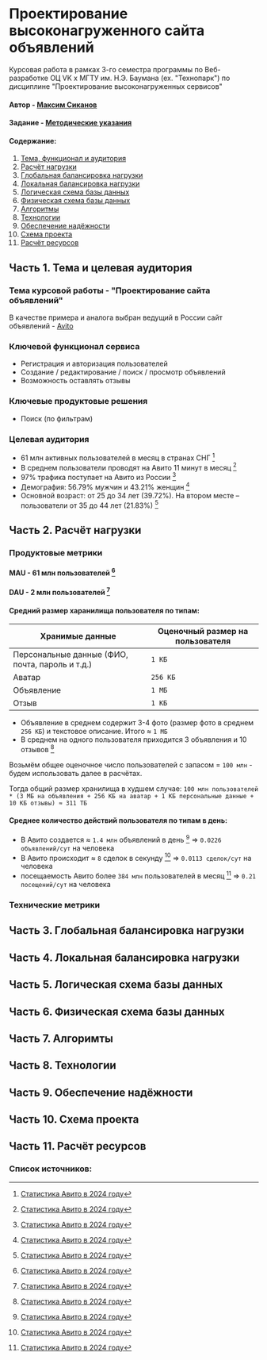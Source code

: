 # Проектирование высоконагруженного сайта объявлений

Курсовая работа в рамках 3-го семестра программы по Веб-разработке ОЦ VK x МГТУ им. Н.Э. Баумана (ex. "Технопарк") по дисциплине "Проектирование высоконагруженных сервисов"

#### Автор - [Максим Сиканов](https://park.vk.company/profile/m.sikanov/ "Страница на портале VK x МГТУ")
#### Задание - [Методические указания](https://github.com/init/highload/blob/main/homework_architecture.md)

#### Содержание:
1. [Тема, функционал и аудитория](#1)
2. [Расчёт нагрузки](#2)
3. [Глобальная балансировка нагрузки](#3)
4. [Локальная балансировка нагрузки](#4)
5. [Логическая схема базы данных](#5)
6. [Физическая схема базы данных](#6)
7. [Алгоритмы](#7)
8. [Технологии](#8)
9. [Обеспечение надёжности](#9)
10. [Схема проекта](#10)
11. [Расчёт ресурсов](#11)


## Часть 1. Тема и целевая аудитория <a name="1"></a>

### Тема курсовой работы - **"Проектирование сайта объявлений"**
В качестве примера и аналога выбран ведущий в России сайт объявлений - [Avito](https://www.avito.ru/)

### Ключевой функционал сервиса
- Регистрация и авторизация пользователей
- Создание / редактирование / поиск / просмотр объявлений
- Возможность оставлять отзывы

### Ключевые продуктовые решения
- Поиск (по фильтрам)

### Целевая аудитория
- 61 млн активных пользователей в месяц в странах СНГ [^1]
- В среднем пользователи проводят на Авито 11 минут в месяц [^1]
- 97% трафика поступает на Авито из России [^1]
- Демография: 56.79% мужчин и 43.21% женщин [^1]
- Основной возраст: от 25 до 34 лет (39.72%). На втором месте – пользователи от 35 до 44 лет (21.83%) [^1]


## Часть 2. Расчёт нагрузки <a name="2"></a>

### Продуктовые метрики

#### MAU - 61 млн пользователей [^1]
#### DAU - 2 млн пользователей [^1]

#### Средний размер харанилища пользователя по типам:
| Хранимые данные                                 | Оценочный размер на пользователя |
|-------------------------------------------------|----------------------------------|
| Персональные данные (ФИО, почта, пароль и т.д.) | `1 КБ`                           |
| Аватар                                          | `256 КБ`                         |
| Объявление                                      | `1 МБ`                           |
| Отзыв                                           | `1 КБ`                           |

- Объявление в среднем содержит 3-4 фото (размер фото в среднем `256 КБ`) и текстовое описание. Итого ≈ `1 МБ`
- В среднем на одного пользователя приходится 3 объявления и 10 отзывов [^1]

Возьмём общее оценочное число пользователей с запасом = `100 млн` - будем использовать далее в расчётах.

Тогда общий размер хранилища в худшем случае: `100 млн пользователей * (3 МБ на объявления + 256 КБ на аватар + 1 КБ персональные данные + 10 КБ отзывы) ≈ 311 ТБ`

#### Среднее количество действий пользователя по типам в день:
- В Авито создается ≈ `1.4 млн` объявлений в день [^1] => `0.0226 объявлений/сут` на человека
- В Авито происходит ≈ `8` сделок в секунду [^1] => `0.0113 сделок/сут` на человека
- посещаемость Авито более `384 млн` пользователей в месяц [^1] => `0.21 посещений/сут` на человека

### Технические метрики


 
## Часть 3. Глобальная балансировка нагрузки <a name="3"></a>


## Часть 4. Локальная балансировка нагрузки <a name="4"></a>


## Часть 5. Логическая схема базы данных <a name="5"></a>


## Часть 6. Физическая схема базы данных <a name="6"></a>


## Часть 7. Алгоримты <a name="7"></a>


## Часть 8. Технологии <a name="8"></a>


## Часть 9. Обеспечение надёжности <a name="9"></a>


## Часть 10. Схема проекта <a name="10"></a>


## Часть 11. Расчёт ресурсов <a name="11"></a>


### Список источников:
[^1]: [Статистика Авито в 2024 году](https://inclient.ru/avito-stats/#avito)
